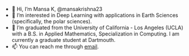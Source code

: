 - 👋 Hi, I’m Mansa K, @mansakrishna23
- 👀 I’m interested in Deep Learning with applications in Earth Sciences (specifically, the polar sciences). 
- 🌱 I’m graduated from the University of California - Los Angeles (UCLA) with a B.S. in Applied Mathematics, Specialization in Computing. I am currently a graduate student at Dartmouth. 
- 📫 You can reach me through [email](mailto:mansakrishna23@gmail.com). 
